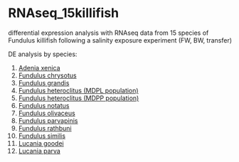 # RNAseq_15killifish
differential expression analysis with RNAseq data from 15 species of Fundulus killifish following a salinity exposure experiment (FW, BW, transfer)

DE analysis by species:

1. [Adenia xenica](https://htmlpreview.github.io/?https://github.com/ljcohen/RNAseq_15killifish/blob/master/DE_scripts/A_xenica_salinity_DE.html)
2. [Fundulus chrysotus](https://htmlpreview.github.io/?https://github.com/ljcohen/RNAseq_15killifish/blob/master/DE_scripts/F_chrysotus_salinity_DE.html)
3. [Fundulus grandis](https://github.com/ljcohen/RNAseq_15killifish/blob/master/DE_scripts/F_grandis_salinity_DE.html)
4. [Fundulus heteroclitus (MDPL population)](https://github.com/ljcohen/RNAseq_15killifish/blob/master/DE_scripts/F_heteroclitusMDPL_salinity_DE.html)
5. [Fundulus heteroclitus (MDPP population)](https://htmlpreview.github.io/?https://github.com/ljcohen/RNAseq_15killifish/blob/master/DE_scripts/F_heteroclitusMDPP_salinity_DE.html)
6. [Fundulus notatus](https://htmlpreview.github.io/?https://github.com/ljcohen/RNAseq_15killifish/blob/master/DE_scripts/F_notatus_salinity_DE.html)
7. [Fundulus olivaceus](https://htmlpreview.github.io/?https://github.com/ljcohen/RNAseq_15killifish/blob/master/DE_scripts/F_olivaceus_salinity_DE.html)
8. [Fundulus parvapinis](https://htmlpreview.github.io/?https://github.com/ljcohen/RNAseq_15killifish/blob/master/DE_scripts/F_parvapinis_salinity_DE.html)
9. [Fundulus rathbuni](https://github.com/ljcohen/RNAseq_15killifish/blob/master/DE_scripts/F_rathbuni_salinity_DE.html)
10. [Fundulus similis](https://htmlpreview.github.io/?https://github.com/ljcohen/RNAseq_15killifish/blob/master/DE_scripts/F_similis_salinity_DE.html)
11. [Lucania goodei](https://htmlpreview.github.io/?https://github.com/ljcohen/RNAseq_15killifish/blob/master/DE_scripts/L_goodei_salinity_DE.html)
12. [Lucania parva](https://htmlpreview.github.io/?https://github.com/ljcohen/RNAseq_15killifish/blob/master/DE_scripts/L_parva_salinity_DE.html)
